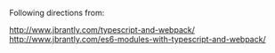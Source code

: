 Following directions from:

http://www.jbrantly.com/typescript-and-webpack/
http://www.jbrantly.com/es6-modules-with-typescript-and-webpack/

